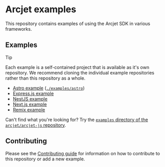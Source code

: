 # Arcjet examples

This repository contains examples of using the Arcjet SDK in various
frameworks.

## Examples

> [!TIP]
>
> Each example is a self-contained project that is available as it's own
> repository. We recommend cloning the individual example repositories rather
> than this repository as a whole.

- [Astro example](https://github.com/arcjet/example-astro)
  ([`./examples/astro`](./examples/astro))
- [Express.js example](https://github.com/arcjet/example-expressjs)
- [NestJS example](https://github.com/arcjet/example-nestjs)
- [Next.js example](https://github.com/arcjet/example-nextjs)
- [Remix example](https://github.com/arcjet/example-remix)

Can't find what you're looking for? Try the [`examples` directory of the
`arcjet/arcjet-js` repository](https://github.com/arcjet/example-expressjs).

## Contributing

Please see the [Contributing guide](./CONTRIBUTING.md) for information on how to
contribute to this repository or add a new example.
